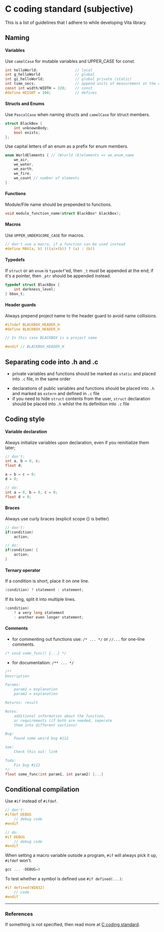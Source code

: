 # C coding standard (subjective)
This is a list of guidelines that I adhere to while developing Vita library.

## Naming
#### Variables
Use `camelCase` for mutable variables and UPPER_CASE for const.

```C
int helloWorld;                 // local
int g_helloWorld                // global
int gi_helloWorld;              // global private (static)
int time_secs;                  // append units of measurement at the end
const int width/WIDTH = 320;    // const
#define HEIGHT = 160;           // defines
```

#### Structs and Enums
Use `PascalCase` when naming structs and `camelCase` for struct members.

```C
struct BlackBox {
    int unknownBody;
    bool exists;
};
```

Use capital letters of an enum as a prefix for enum members.

```C
enum WorldElements { // (W)orld (E)elements => we_enum_name
    we_air,
    we_water,
    we_earth,
    we_fire,
    we_count // number of elements
}
```

#### Functions
Module/File name should be prepended to functions.

```C
void module_function_name(struct BlackBox* blackBox);
```

#### Macros
Use `UPPER_UNDERSCORE_CASE` for macros.

```C
// don't use a macro, if a function can be used instead
#define MAX(a, b) (((a)>(b)) ? (a) : (b))
```

#### Typedefs
If `struct` or an `enum` is `typedef`'ed, then `_t` must be appended at the end; if it's a pointer, then `_ptr` should be appended instead.

```C
typedef struct BlackBox {
    int darkness_level;
} bbox_t;
```

#### Header guards
Always prepend project name to the header guard to avoid name collisions.

```C
#ifndef BLACKBOX_HEADER_H
#define BLACKBOX_HEADER_H

// In this case BLACKBOX is a project name

#endif // BLACKBOX_HEADER_H
```

## Separating code into .h and .c
* private variables and functions should be marked as `static` and placed into `.c` file, in the same order
- declarations of public variables and functions should be placed into `.h` and marked as `extern` and defined in `.c` file
- if you need to hide `struct` contents from the user, `struct` declaration should be placed into `.h` whilst the its definition into `.c` file

## Coding style

#### Variable declaration
Always initialize variables upon declaration, even if you reinitialize them later;

```C
// don't:
int a, b = 0, c;
float d;

a = b = c = 0;
d = 0;

// do:
int a = 0, b = 0, c = 0;
float d = 0;
```

#### Braces
Always use curly braces (explicit scope {} is better)

```C
// don't:
if(condition)
    action;

// do:
if(condition) {
    action;
}
```

#### Ternary operator
If a condition is short, place it on one line.

```C
(condition) ? statement : statement;
```

If its long, split it into multiple lines.

```C
(condition)
    ? a very long statement
    : another even longer statement;
```

#### Comments
* for commenting out functions use: `/* ... */` or `//...` for one-line comments.

```C
/* void some_func() {...} */
```

* for documentation: `/** ... */`

```C
/**
Description

Params:
    param1 = explanation
    param2 = explanation

Returns: result

Notes:
    additional information about the function,
    or requirements (if both are needed, seperate
    them into different sections)

Bug:
    Found some weird bug #112

See:
    Check this out: link

Todo:
    Fix bug #112
*/
float some_func(int param1, int param2) {...}
```

## Conditional compilation
Use `#if` instead of `#ifdef`.

```C
// don't:
#ifdef DEBUG
    // debug code
#endif

// do:
#if DEBUG
    // debug code
#endif
```

When setting a macro variable outside a program, `#if` will always pick it up, `#ifdef` won't.

```C
gcc ... -DEBUG=0
```

To test whether a symbol is defined use `#if defined(...)`:

```C
#if defined(WIN32)
    // code
#endif
```

---

### References
If something is not specified, then read more at [C coding standard](https://users.ece.cmu.edu/~eno/coding/CCodingStandard.html#brace).
